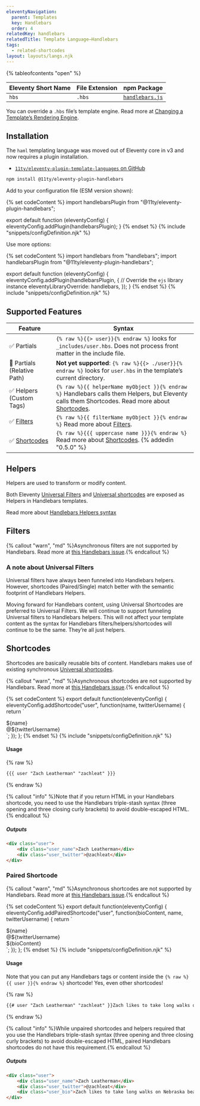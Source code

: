```yaml
---
eleventyNavigation:
  parent: Templates
  key: Handlebars
  order: 4
relatedKey: handlebars
relatedTitle: Template Language—Handlebars
tags:
  - related-shortcodes
layout: layouts/langs.njk
---
```


{% tableofcontents "open" %}

| Eleventy Short Name | File Extension | npm Package                                                |
| ------------------- | -------------- | ---------------------------------------------------------- |
| `hbs`               | `.hbs`         | [`handlebars.js`](https://github.com/wycats/handlebars.js) |

You can override a `.hbs` file’s template engine. Read more at [Changing a Template’s Rendering Engine](/docs/template-overrides/).

## Installation

The `haml` templating language was moved out of Eleventy core in v3 and now requires a plugin installation.

* [`11ty/eleventy-plugin-template-languages` on GitHub](https://github.com/11ty/eleventy-plugin-template-languages)

```sh
npm install @11ty/eleventy-plugin-handlebars
```

Add to your configuration file (ESM version shown):

{% set codeContent %}
import handlebarsPlugin from "@11ty/eleventy-plugin-handlebars";

export default function (eleventyConfig) {
	eleventyConfig.addPlugin(handlebarsPlugin);
}
{% endset %}
{% include "snippets/configDefinition.njk" %}


Use more options:

{% set codeContent %}
import handlebars from "handlebars";
import handlebarsPlugin from "@11ty/eleventy-plugin-handlebars";

export default function (eleventyConfig) {
	eleventyConfig.addPlugin(handlebarsPlugin, {
		// Override the `ejs` library instance
		eleventyLibraryOverride: handlebars,
	});
}
{% endset %}
{% include "snippets/configDefinition.njk" %}

## Supported Features

| Feature                                                           | Syntax                                                                                                                                                                                                    |
| ----------------------------------------------------------------- | --------------------------------------------------------------------------------------------------------------------------------------------------------------------------------------------------------- |
| ✅ Partials                                                       | `{% raw %}{{> user}}{% endraw %}` looks for `_includes/user.hbs`. Does not process front matter in the include file.                                                                                      |
| 🚫 Partials (Relative Path)                                       | **Not yet supported**: `{% raw %}{{> ./user}}{% endraw %}` looks for `user.hbs` in the template’s current directory.                                                                                      |
| ✅ Helpers (Custom Tags)                                          | `{% raw %}{{ helperName myObject }}{% endraw %}` Handlebars calls them Helpers, but Eleventy calls them Shortcodes. Read more about [Shortcodes](/docs/shortcodes/). |
| ✅ [Filters](/docs/filters/) | `{% raw %}{{ filterName myObject }}{% endraw %}` Read more about [Filters](/docs/filters/).                                                                                                               |
| ✅ [Shortcodes](/docs/shortcodes/)                                | `{% raw %}{{{ uppercase name }}}{% endraw %}` Read more about [Shortcodes](/docs/shortcodes/). {% addedin "0.5.0" %}                                                                                      |

## Helpers

Helpers are used to transform or modify content.

Both Eleventy [Universal Filters](/docs/filters/) and [Universal shortcodes](/docs/shortcodes/) are exposed as Helpers in Handlebars templates.

Read more about [Handlebars Helpers syntax](https://handlebarsjs.com/#helpers)

## Filters

{% callout "warn", "md" %}Asynchronous filters are not supported by Handlebars. Read more at [this Handlebars issue](https://github.com/wycats/handlebars.js/issues/717).{% endcallout %}

### A note about Universal Filters

Universal filters have always been funneled into Handlebars helpers. However, shortcodes (Paired/Single) match better with the semantic footprint of Handlebars Helpers.

Moving forward for Handlebars content, using Universal Shortcodes are preferred to Universal Filters. We will continue to support funneling Universal filters to Handlebars helpers. This will not affect your template content as the syntax for Handlebars filters/helpers/shortcodes will continue to be the same. They’re all just helpers.

## Shortcodes

Shortcodes are basically reusable bits of content. Handlebars makes use of existing synchronous [Universal shortcodes](/docs/shortcodes/).

{% callout "warn", "md" %}Asynchronous shortcodes are not supported by Handlebars. Read more at [this Handlebars issue](https://github.com/wycats/handlebars.js/issues/717).{% endcallout %}

{% set codeContent %}
export default function(eleventyConfig) {
  eleventyConfig.addShortcode("user", function(name, twitterUsername) {
    return `<div class="user">
<div class="user_name">${name}</div>
<div class="user_twitter">@${twitterUsername}</div>
</div>`;
  });
};
{% endset %}
{% include "snippets/configDefinition.njk" %}

#### Usage

{% raw %}

```html
{{{ user "Zach Leatherman" "zachleat" }}}
```

{% endraw %}

{% callout "info" %}Note that if you return HTML in your Handlebars shortcode, you need to use the Handlebars triple-stash syntax (three opening and three closing curly brackets) to avoid double-escaped HTML.{% endcallout %}

##### Outputs

```html
<div class="user">
	<div class="user_name">Zach Leatherman</div>
	<div class="user_twitter">@zachleat</div>
</div>
```

### Paired Shortcode

{% callout "warn", "md" %}Asynchronous shortcodes are not supported by Handlebars. Read more at [this Handlebars issue](https://github.com/wycats/handlebars.js/issues/717).{% endcallout %}

{% set codeContent %}
export default function(eleventyConfig) {
  eleventyConfig.addPairedShortcode("user", function(bioContent, name, twitterUsername) {
    return `<div class="user">
<div class="user_name">${name}</div>
<div class="user_twitter">@${twitterUsername}</div>
<div class="user_bio">${bioContent}</div>
</div>`;
  });
};
{% endset %}
{% include "snippets/configDefinition.njk" %}

#### Usage

Note that you can put any Handlebars tags or content inside the `{% raw %}{{ user }}{% endraw %}` shortcode! Yes, even other shortcodes!

{% raw %}

```html
{{# user "Zach Leatherman" "zachleat" }}Zach likes to take long walks on Nebraska beaches.{{/ user }}
```

{% endraw %}

{% callout "info" %}While unpaired shortcodes and helpers required that you use the Handlebars triple-stash syntax (three opening and three closing curly brackets) to avoid double-escaped HTML, paired Handlebars shortcodes do not have this requirement.{% endcallout %}

##### Outputs

```html
<div class="user">
	<div class="user_name">Zach Leatherman</div>
	<div class="user_twitter">@zachleat</div>
	<div class="user_bio">Zach likes to take long walks on Nebraska beaches.</div>
</div>
```